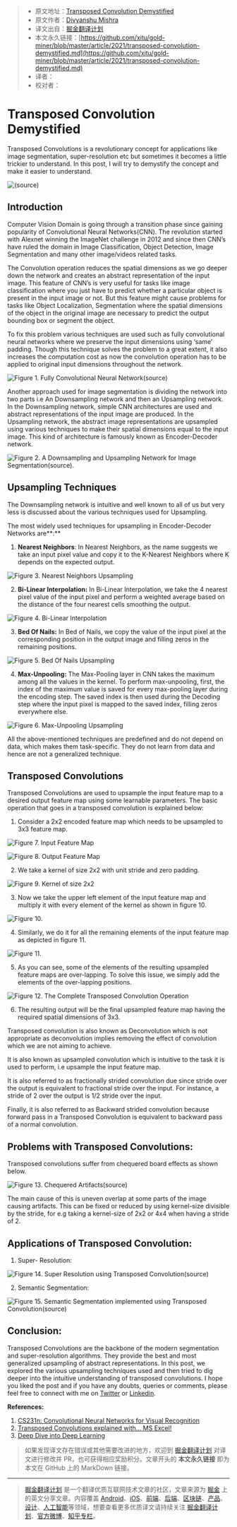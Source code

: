 > * 原文地址：[Transposed Convolution Demystified](https://towardsdatascience.com/transposed-convolution-demystified-84ca81b4baba)
> * 原文作者：[Divyanshu Mishra](https://medium.com/@mdivyanshu.ai)
> * 译文出自：[掘金翻译计划](https://github.com/xitu/gold-miner)
> * 本文永久链接：[https://github.com/xitu/gold-miner/blob/master/article/2021/transposed-convolution-demystified.md](https://github.com/xitu/gold-miner/blob/master/article/2021/transposed-convolution-demystified.md)
> * 译者：
> * 校对者：

# Transposed Convolution Demystified

Transposed Convolutions is a revolutionary concept for applications like image segmentation, super-resolution etc but sometimes it becomes a little trickier to understand. In this post, I will try to demystify the concept and make it easier to understand.

![[(source](https://imgflip.com/memegenerator/7296870/Confused-Baby))](https://cdn-images-1.medium.com/max/2000/0*ilAQO9B3hm5waqqq)

## Introduction

Computer Vision Domain is going through a transition phase since gaining popularity of Convolutional Neural Networks(CNN). The revolution started with Alexnet winning the ImageNet challenge in 2012 and since then CNN’s have ruled the domain in Image Classification, Object Detection, Image Segmentation and many other image/videos related tasks.

The Convolution operation reduces the spatial dimensions as we go deeper down the network and creates an abstract representation of the input image. This feature of CNN’s is very useful for tasks like image classification where you just have to predict whether a particular object is present in the input image or not. But this feature might cause problems for tasks like Object Localization, Segmentation where the spatial dimensions of the object in the original image are necessary to predict the output bounding box or segment the object.

To fix this problem various techniques are used such as fully convolutional neural networks where we preserve the input dimensions using ‘same’ padding. Though this technique solves the problem to a great extent, it also increases the computation cost as now the convolution operation has to be applied to original input dimensions throughout the network.

![**Figure 1.** Fully Convolutional Neural Network([source](https://arxiv.org/abs/1411.4038))](https://cdn-images-1.medium.com/max/2000/0*jS2M_DNV6Z2YkhJ1.png)

Another approach used for image segmentation is dividing the network into two parts i.e An Downsampling network and then an Upsampling network.
In the Downsampling network, simple CNN architectures are used and abstract representations of the input image are produced. 
In the Upsampling network, the abstract image representations are upsampled using various techniques to make their spatial dimensions equal to the input image. This kind of architecture is famously known as Encoder-Decoder network.

![**Figure 2**. A Downsampling and Upsampling Network for Image Segmentation([source](https://arxiv.org/abs/1505.04366)).](https://cdn-images-1.medium.com/max/2000/0*t-FynrY2FJnaExY_.png)

## Upsampling Techniques

The Downsampling network is intuitive and well known to all of us but very less is discussed about the various techniques used for Upsampling.

The most widely used techniques for upsampling in Encoder-Decoder Networks are**:**

1. **Nearest Neighbors**: In Nearest Neighbors, as the name suggests we take an input pixel value and copy it to the K-Nearest Neighbors where K depends on the expected output.

![**Figure 3**. Nearest Neighbors Upsampling](https://cdn-images-1.medium.com/max/2000/0*0EJ025oepLbyi-Zd.png)

2. **Bi-Linear Interpolation:** In Bi-Linear Interpolation, we take the 4 nearest pixel value of the input pixel and perform a weighted average based on the distance of the four nearest cells smoothing the output.

![**Figure 4.** Bi-Linear Interpolation](https://cdn-images-1.medium.com/max/2000/0*tWSnVE_JhDSZq8HQ)

3. **Bed Of Nails:** In Bed of Nails, we copy the value of the input pixel at the corresponding position in the output image and filling zeros in the remaining positions.

![**Figure 5.** Bed Of Nails Upsampling](https://cdn-images-1.medium.com/max/2000/1*LJAl2rkIfFTDRIQanIbfRQ.png)

4. **Max-Unpooling:** The Max-Pooling layer in CNN takes the maximum among all the values in the kernel. To perform max-unpooling, first, the index of the maximum value is saved for every max-pooling layer during the encoding step. The saved index is then used during the Decoding step where the input pixel is mapped to the saved index, filling zeros everywhere else.

![**Figure 6.** Max-Unpooling Upsampling](https://cdn-images-1.medium.com/max/2018/1*Mog6cmBG4XzLa0IFbjZIaA.png)

All the above-mentioned techniques are predefined and do not depend on data, which makes them task-specific. They do not learn from data and hence are not a generalized technique.

## Transposed Convolutions

Transposed Convolutions are used to upsample the input feature map to a desired output feature map using some learnable parameters. 
The basic operation that goes in a transposed convolution is explained below:
1. Consider a 2x2 encoded feature map which needs to be upsampled to 3x3 feature map.

![**Figure 7.** Input Feature Map](https://cdn-images-1.medium.com/max/2000/1*BMJnnOKPhK8hoFP6sQ9edQ.png)

![**Figure 8.** Output Feature Map](https://cdn-images-1.medium.com/max/2000/1*VxtMdM-DsGwIa51GyDx-XQ.png)

2. We take a kernel of size 2x2 with unit stride and zero padding.

![**Figure 9.** Kernel of size 2x2](https://cdn-images-1.medium.com/max/2000/1*e6UnrcsFRaOidCq7mwJpTA.png)

3. Now we take the upper left element of the input feature map and multiply it with every element of the kernel as shown in figure 10.

![**Figure 10.**](https://cdn-images-1.medium.com/max/2000/1*7hVid7EAqCPkG6sEjHMI5w.png)

4. Similarly, we do it for all the remaining elements of the input feature map as depicted in figure 11.

![**Figure 11.**](https://cdn-images-1.medium.com/max/2000/1*yxBd_pCiEVVwEQFmc-Heog.png)

5. As you can see, some of the elements of the resulting upsampled feature maps are over-lapping. To solve this issue, we simply add the elements of the over-lapping positions.

![**Figure 12.** The Complete Transposed Convolution Operation](https://cdn-images-1.medium.com/max/2000/1*faRskFzI7GtvNCLNeCN8cg.png)

6. The resulting output will be the final upsampled feature map having the required spatial dimensions of 3x3.

Transposed convolution is also known as Deconvolution which is not appropriate as deconvolution implies removing the effect of convolution which we are not aiming to achieve.

It is also known as upsampled convolution which is intuitive to the task it is used to perform, i.e upsample the input feature map.

It is also referred to as fractionally strided convolution due since stride over the output is equivalent to fractional stride over the input. For instance, a stride of 2 over the output is 1/2 stride over the input.

Finally, it is also referred to as Backward strided convolution because forward pass in a Transposed Convolution is equivalent to backward pass of a normal convolution.

## Problems with Transposed Convolutions:

Transposed convolutions suffer from chequered board effects as shown below.

![**Figure 13.** Chequered Artifacts([source](https://distill.pub/2016/deconv-checkerboard/))](https://cdn-images-1.medium.com/max/2194/1*4Tsf3dlg7Wlhrt0D7k7osA.png)

The main cause of this is uneven overlap at some parts of the image causing artifacts. This can be fixed or reduced by using kernel-size divisible by the stride, for e.g taking a kernel-size of 2x2 or 4x4 when having a stride of 2.

## Applications of Transposed Convolution:

1. Super- Resolution:

![**Figure 14.** Super Resolution using Transposed Convolution([source](http://openaccess.thecvf.com/content_ECCV_2018/html/Seong-Jin_Park_SRFeat_Single_Image_ECCV_2018_paper.html))](https://cdn-images-1.medium.com/max/NaN/0*kIeyw3eMk-e1UchK.png)

2. Semantic Segmentation:

![**Figure 15.** Semantic Segmentation implemented using Transposed Convolution([source](https://thegradient.pub/semantic-segmentation/))](https://cdn-images-1.medium.com/max/2220/0*vk2xCr1r6ZaO7cYD.png)

## Conclusion:

Transposed Convolutions are the backbone of the modern segmentation and super-resolution algorithms. They provide the best and most generalized upsampling of abstract representations. In this post, we explored the various upsampling techniques used and then tried to dig deeper into the intuitive understanding of transposed convolutions. 
I hope you liked the post and if you have any doubts, queries or comments, please feel free to connect with me on [Twitter](https://twitter.com/Perceptron97) or [Linkedin](https://www.linkedin.com/in/divyanshu-mishra-ai/).

**References:**

1. [CS231n: Convolutional Neural Networks for Visual Recognition](https://www.youtube.com/watch?v=nDPWywWRIRo)
2. [Transposed Convolutions explained with… MS Excel!](https://medium.com/apache-mxnet/transposed-convolutions-explained-with-ms-excel-52d13030c7e8)
3. [Deep Dive into Deep Learning](http://d2l.ai/chapter_computer-vision/transposed-conv.html)

> 如果发现译文存在错误或其他需要改进的地方，欢迎到 [掘金翻译计划](https://github.com/xitu/gold-miner) 对译文进行修改并 PR，也可获得相应奖励积分。文章开头的 **本文永久链接** 即为本文在 GitHub 上的 MarkDown 链接。

---

> [掘金翻译计划](https://github.com/xitu/gold-miner) 是一个翻译优质互联网技术文章的社区，文章来源为 [掘金](https://juejin.im) 上的英文分享文章。内容覆盖 [Android](https://github.com/xitu/gold-miner#android)、[iOS](https://github.com/xitu/gold-miner#ios)、[前端](https://github.com/xitu/gold-miner#前端)、[后端](https://github.com/xitu/gold-miner#后端)、[区块链](https://github.com/xitu/gold-miner#区块链)、[产品](https://github.com/xitu/gold-miner#产品)、[设计](https://github.com/xitu/gold-miner#设计)、[人工智能](https://github.com/xitu/gold-miner#人工智能)等领域，想要查看更多优质译文请持续关注 [掘金翻译计划](https://github.com/xitu/gold-miner)、[官方微博](http://weibo.com/juejinfanyi)、[知乎专栏](https://zhuanlan.zhihu.com/juejinfanyi)。
